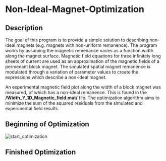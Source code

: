 # Non-Ideal-Magnet-Optimization

## Description

The goal of this program is to provide a simple solution to describing non-ideal magnets (e.g. magnets with non-uniform remanence).
The program works by assuming the magnetic remenance varies as a function width along the magnet surface. Magnetic field equations for three infinitely long sheets of current are
used as an approximation of the magnetic fields of a permenant block magnet. The simulated spatial magnet remanence is modulated through a variation of parameter values 
to create the expressions which describe a non-ideal magnet. 

An experimental magnetic field plot along the width of a block magnet was measured, of which has a non-ideal remanence. This is found in the **/Width_Y_1D_Magnetic_field.mat/** file.
The optimization algorithm aims to minimize the sum of the squared residuals from the simulated and experimental field results. 

## Beginning of Optimization
![start_optimization](https://user-images.githubusercontent.com/52712406/149584199-65b7042a-96e7-47eb-ac5c-34eb1ef23eee.png)


## Finished Optimization
